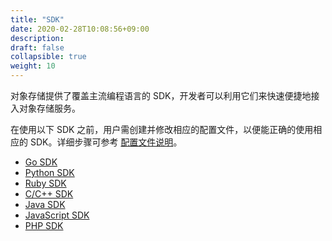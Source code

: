 ```yaml
---
title: "SDK"
date: 2020-02-28T10:08:56+09:00
description:
draft: false
collapsible: true
weight: 10
---
```


对象存储提供了覆盖主流编程语言的 SDK，开发者可以利用它们来快速便捷地接入对象存储服务。

在使用以下 SDK 之前，用户需创建并修改相应的配置文件，以便能正确的使用相应的 SDK。详细步骤可参考 [配置文件说明](/storage/object-storage/manual/tool/qsctl/#修改配置)。

- [Go SDK](./go)
- [Python SDK](./python)
- [Ruby SDK](./ruby)
- [C/C++ SDK](./cpp/)
- [Java SDK](./java)
- [JavaScript SDK](./javascript)
- [PHP SDK](./php)
